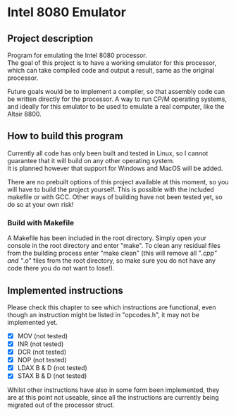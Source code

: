 # Intel 8080 Emulator

## Project description

Program for emulating the Intel 8080 processor.\
The goal of this project is to have a working emulator for this processor, which can take compiled code and output a result, same as the original processor.

Future goals would be to implement a compiler, so that assembly code can be written directly for the processor. A way to run CP/M operating systems, and ideally for this emulator to be used to emulate a real computer, like the Altair 8800.

## How to build this program

Currently all code has only been built and tested in Linux, so I cannot guarantee that it will build on any other operating system.\
It is planned however that support for Windows and MacOS will be added.

There are no prebuilt options of this project available at this moment, so you will have to build the project yourself. This is possible with the included makefile or with GCC. Other ways of building have not been tested yet, so do so at your own risk!

### Build with Makefile

A Makefile has been included in the root directory. Simply open your console in the root directory and enter "make". To clean any residual files from the building process enter "make clean" (this will remove all "*.cpp" and "*.o" files from the root directory, so make sure you do not have any code there you do not want to lose!).

## Implemented instructions

Please check this chapter to see which instructions are functional, even though an instruction might be listed in "opcodes.h", it may not be implemented yet.

- [x] MOV (not tested)
- [x] INR (not tested)
- [x] DCR (not tested)
- [x] NOP (not tested)
- [x] LDAX B & D (not tested)
- [x] STAX B & D (not tested)

Whilst other instructions have also in some form been implemented, they are at this point not useable, since all the instructions are currently being migrated out of the processor struct.

